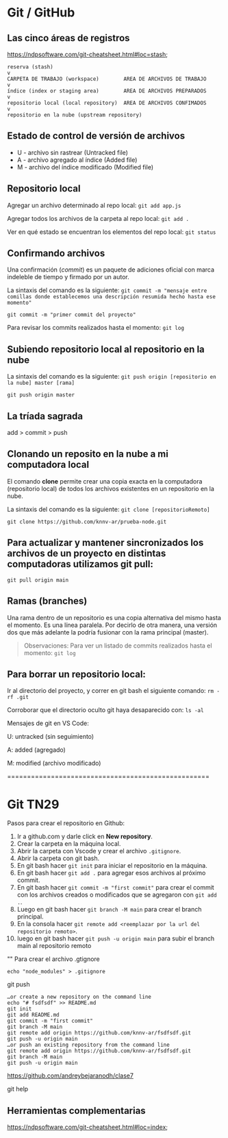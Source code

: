 # Git / GitHub

## Las cinco áreas de registros

https://ndpsoftware.com/git-cheatsheet.html#loc=stash;

```
reserva (stash)
v
CARPETA DE TRABAJO (workspace)        AREA DE ARCHIVOS DE TRABAJO
v
índice (index or staging area)        AREA DE ARCHIVOS PREPARADOS
v
repositorio local (local repository)  AREA DE ARCHIVOS CONFIMADOS
v
repositorio en la nube (upstream repository)
```

## Estado de control de versión de archivos

* U - archivo sin rastrear (Untracked file)
* A - archivo agregado al índice (Added file)
* M - archivo del índice modificado (Modified file)

## Repositorio local

Agregar un archivo determinado al repo local: `git add app.js`

Agregar todos los archivos de la carpeta al repo local: `git add .`

Ver en qué estado se encuentran los elementos del repo local: `git status`

## Confirmando archivos

Una confirmación (*commit*) es un paquete de adiciones oficial con marca indeleble de tiempo y firmado por un autor.

La sintaxis del comando es la siguiente: `git commit -m "mensaje entre comillas donde establecemos una descripción resumida hecho hasta ese momento"`

`git commit -m "primer commit del proyecto"`

Para revisar los commits realizados hasta el momento: `git log`

## Subiendo repositorio local al repositorio en la nube

La sintaxis del comando es la siguiente: `git push origin [repositorio en la nube] master [rama]`

`git push origin master`

## La tríada sagrada

add > commit > push

## Clonando un reposito en la nube a mi computadora local

El comando **clone** permite crear una copia exacta en la computadora (repositorio local) de todos los archivos existentes en un repositorio en la nube.

La sintaxis del comando es la siguiente: `git clone [repositorioRemoto]`

`git clone https://github.com/knnv-ar/prueba-node.git`

## Para actualizar y mantener sincronizados los archivos de un proyecto en distintas computadoras utilizamos git pull:

`git pull origin main`

## Ramas (branches)

Una rama dentro de un repositorio es una copia alternativa del mismo hasta el momento. Es una línea paralela. Por decirlo de otra manera, una versión dos que más adelante la podría fusionar con la rama principal (master).

> Observaciones: Para ver un listado de commits realizados hasta el momento: `git log`

## Para borrar un repositorio local:

Ir al directorio del proyecto, y correr en git bash el siguiente comando: `rm -rf .git`

Corroborar que el directorio oculto git haya desaparecido con: `ls -al`


Mensajes de git en VS Code:

U: untracked (sin seguimiento)

A: added (agregado)

M: modified (archivo modificado)

===================================================

# Git TN29

Pasos para crear el repositorio en Github:

1. Ir a github.com y darle click en **New repository**.
2. Crear la carpeta en la máquina local.
3. Abrir la carpeta con Vscode y crear el archivo `.gitignore`.
4. Abrir la carpeta con git bash.
5. En git bash hacer `git init` para iniciar el repositorio en la máquina.
6. En git bash hacer `git add .` para agregar esos archivos al próximo commit.
7. En git bash hacer `git commit -m "first commit"` para crear el commit con los archivos creados o modificados que se agregaron con `git add .`.
8. Luego en git bash hacer `git branch -M main` para crear el branch principal.
9. En la consola hacer `git remote add <reemplazar por la url del repositorio remoto>`.
10. luego en git bash hacer `git push -u origin main` para subir el branch main al repositorio remoto


"" Para crear el archivo .gtignore

`echo "node_modules" > .gitignore`

git push

```
…or create a new repository on the command line
echo "# fsdfsdf" >> README.md
git init
git add README.md
git commit -m "first commit"
git branch -M main
git remote add origin https://github.com/knnv-ar/fsdfsdf.git
git push -u origin main
…or push an existing repository from the command line
git remote add origin https://github.com/knnv-ar/fsdfsdf.git
git branch -M main
git push -u origin main
```
https://github.com/andreybejaranodh/clase7

git help

## Herramientas complementarias

https://ndpsoftware.com/git-cheatsheet.html#loc=index;
